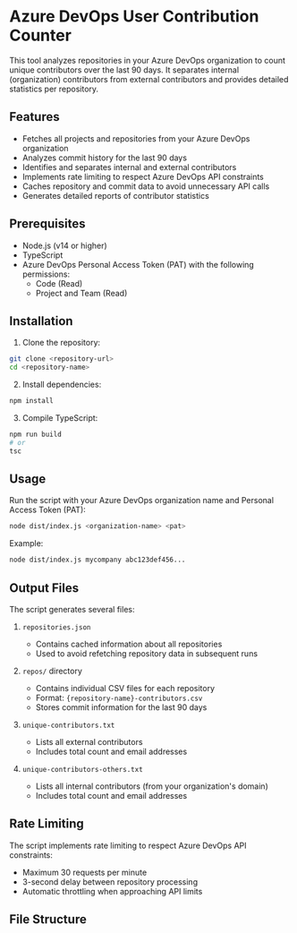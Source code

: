 # Azure DevOps User Contribution Counter

This tool analyzes repositories in your Azure DevOps organization to count unique contributors over the last 90 days. It separates internal (organization) contributors from external contributors and provides detailed statistics per repository.

## Features

- Fetches all projects and repositories from your Azure DevOps organization
- Analyzes commit history for the last 90 days
- Identifies and separates internal and external contributors
- Implements rate limiting to respect Azure DevOps API constraints
- Caches repository and commit data to avoid unnecessary API calls
- Generates detailed reports of contributor statistics

## Prerequisites

- Node.js (v14 or higher)
- TypeScript
- Azure DevOps Personal Access Token (PAT) with the following permissions:
  - Code (Read)
  - Project and Team (Read)

## Installation

1. Clone the repository:
```bash
git clone <repository-url>
cd <repository-name>
```

2. Install dependencies:
```bash
npm install
```

3. Compile TypeScript:
```bash
npm run build
# or
tsc
```

## Usage

Run the script with your Azure DevOps organization name and Personal Access Token (PAT):

```bash
node dist/index.js <organization-name> <pat>
```

Example:
```bash
node dist/index.js mycompany abc123def456...
```

## Output Files

The script generates several files:

1. `repositories.json`
   - Contains cached information about all repositories
   - Used to avoid refetching repository data in subsequent runs

2. `repos/` directory
   - Contains individual CSV files for each repository
   - Format: `{repository-name}-contributors.csv`
   - Stores commit information for the last 90 days

3. `unique-contributors.txt`
   - Lists all external contributors
   - Includes total count and email addresses

4. `unique-contributors-others.txt`
   - Lists all internal contributors (from your organization's domain)
   - Includes total count and email addresses

## Rate Limiting

The script implements rate limiting to respect Azure DevOps API constraints:
- Maximum 30 requests per minute
- 3-second delay between repository processing
- Automatic throttling when approaching API limits

## File Structure 
